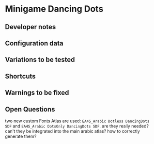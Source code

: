 # Minigame Dancing Dots

## Developer notes

## Configuration data

## Variations to be tested

## Shortcuts

## Warnings to be fixed

## Open Questions
two new custom Fonts Atlas are used: `EA4S_Arabic Dotless DancingDots  SDF` and `EA4S_Arabic DotsOnly DancingDots SDF`. are they really needed? can't they be integrated into the main arabic atlas?
how to correctly generate them?
